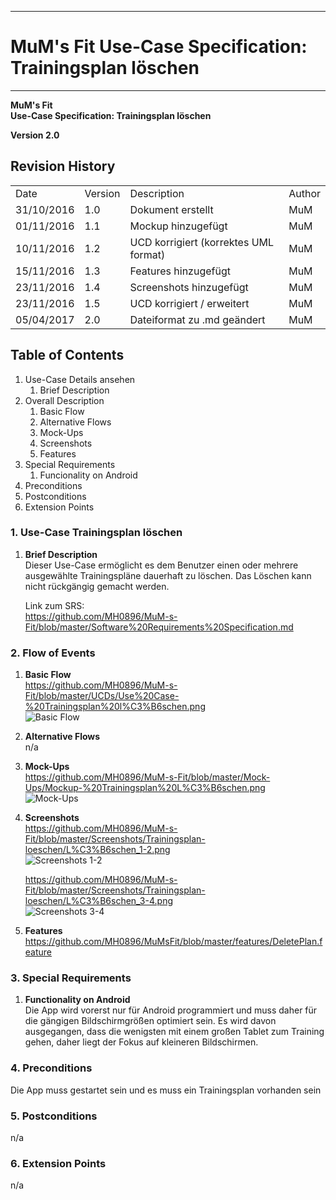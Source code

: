 -------------
# MuM's Fit Use-Case Specification: Trainingsplan löschen #
-------------
**MuM's Fit**  
**Use-Case Specification: Trainingsplan löschen**

**Version 2.0**

## Revision History ##
<table>
<tr><td>Date</td><td>Version</td><td>Description</td><td>Author</td></tr>
<tr><td>31/10/2016</td><td>1.0</td><td>Dokument erstellt</td><td>MuM</td></tr>
<tr><td>01/11/2016</td><td>1.1</td><td>Mockup hinzugefügt</td><td>MuM</td></tr>
<tr><td>10/11/2016</td><td>1.2</td><td>UCD korrigiert (korrektes UML format)</td><td>MuM</td></tr>
<tr><td>15/11/2016</td><td>1.3</td><td>Features hinzugefügt</td><td>MuM</td></tr>
<tr><td>23/11/2016</td><td>1.4</td><td>Screenshots hinzugefügt</td><td>MuM</td></tr>
<tr><td>23/11/2016</td><td>1.5</td><td>UCD korrigiert / erweitert</td><td>MuM</td></tr>
<tr><td>05/04/2017</td><td>2.0</td><td>Dateiformat zu .md geändert</td><td>MuM</td></tr>
</table>

## Table of Contents ##
1. Use-Case Details ansehen
	1. Brief Description
2. Overall Description
	1. Basic Flow
	2. Alternative Flows
	3. Mock-Ups
	4. Screenshots
	5. Features
3. Special Requirements
	1. Funcionality on Android
4. Preconditions
5. Postconditions
6. Extension Points

### 1. Use-Case Trainingsplan löschen ###
1. **Brief Description**  
Dieser Use-Case ermöglicht es dem Benutzer einen oder mehrere ausgewählte Trainingspläne dauerhaft zu löschen. Das Löschen kann nicht rückgängig gemacht werden. 

	Link zum SRS:   
	<a href="https://github.com/MH0896/MuM-s-Fit/blob/master/Software%20Requirements%20Specification.md">https://github.com/MH0896/MuM-s-Fit/blob/master/Software%20Requirements%20Specification.md</a>

### 2. Flow of Events ###
1. **Basic Flow**  
<a href="https://github.com/MH0896/MuM-s-Fit/blob/master/UCDs/Use%20Case-%20Trainingsplan%20l%C3%B6schen.png">https://github.com/MH0896/MuM-s-Fit/blob/master/UCDs/Use%20Case-%20Trainingsplan%20l%C3%B6schen.png</a>  
![Basic Flow](https://github.com/MH0896/MuM-s-Fit/blob/master/UCDs/Use%20Case-%20Trainingsplan%20l%C3%B6schen.png "Basic Flow")
2. **Alternative Flows**  
n/a
3. **Mock-Ups**  
<a href="https://github.com/MH0896/MuM-s-Fit/blob/master/Mock-Ups/Mockup-%20Trainingsplan%20L%C3%B6schen.png">https://github.com/MH0896/MuM-s-Fit/blob/master/Mock-Ups/Mockup-%20Trainingsplan%20L%C3%B6schen.png</a>  
![Mock-Ups](https://github.com/MH0896/MuM-s-Fit/blob/master/Mock-Ups/Mockup-%20Trainingsplan%20L%C3%B6schen.png "Mock-Ups")
4. **Screenshots**  
<a href="https://github.com/MH0896/MuM-s-Fit/blob/master/Screenshots/Trainingsplan-loeschen/L%C3%B6schen_1-2.png">https://github.com/MH0896/MuM-s-Fit/blob/master/Screenshots/Trainingsplan-loeschen/L%C3%B6schen_1-2.png</a>  
![Screenshots 1-2](https://github.com/MH0896/MuM-s-Fit/blob/master/Screenshots/Trainingsplan-loeschen/L%C3%B6schen_1-2.png "Screenshots 1-2")

	<a href="https://github.com/MH0896/MuM-s-Fit/blob/master/Screenshots/Trainingsplan-loeschen/L%C3%B6schen_3-4.png">https://github.com/MH0896/MuM-s-Fit/blob/master/Screenshots/Trainingsplan-loeschen/L%C3%B6schen_3-4.png</a>  
	![Screenshots 3-4](https://github.com/MH0896/MuM-s-Fit/blob/master/Screenshots/Trainingsplan-loeschen/L%C3%B6schen_3-4.png "Screenshots 3-4")
5. **Features**  
<a href="https://github.com/MH0896/MuMsFit/blob/master/features/DeletePlan.feature">https://github.com/MH0896/MuMsFit/blob/master/features/DeletePlan.feature</a>

### 3. Special Requirements ###
1. **Functionality on Android**  
Die App wird vorerst nur für Android programmiert und muss daher für die gängigen Bildschirmgrößen optimiert sein. Es wird davon ausgegangen, dass die wenigsten mit einem großen Tablet zum Training gehen, daher liegt der Fokus auf kleineren Bildschirmen.

### 4. Preconditions ###
Die App muss gestartet sein und es muss ein Trainingsplan vorhanden sein

### 5. Postconditions ###
n/a

### 6. Extension Points ###
n/a